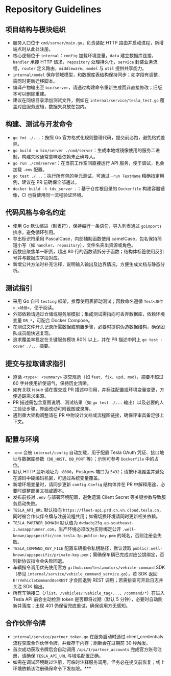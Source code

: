 # Repository Guidelines

## 项目结构与模块组织
- 服务入口位于 `cmd/server/main.go`，负责装配 HTTP 路由并启动进程，新增端点时从此处注册。
- 核心逻辑位于 `internal`：`config` 加载环境变量，`data` 建立数据库连接，`handler` 承接 HTTP 请求，`repository` 处理持久化，`service` 封装业务流程，`router` 定义路由，`middleware`、`model` 与 `util` 提供共享能力。
- `internal/model` 保存领域模型，和数据库表结构保持同步；如字段有调整，需同时更新迁移脚本。
- 编译产物输出至 `bin/server`，请通过构建命令重新生成而非直接修改；旧版本可以删除重建。
- 建议在同级目录添加测试文件，例如在 `internal/service/tesla_test.go` 覆盖对应服务逻辑，数据夹具放在包内。

## 构建、测试与开发命令
- `go fmt ./...`：按照 Go 官方格式化规则整理代码，提交前必跑，避免格式差异。
- `go build -o bin/server ./cmd/server`：生成本地或镜像使用的服务二进制，构建失败通常意味着依赖未正确导入。
- `go run ./cmd/server`：在当前工作空间直接运行 API 服务，便于调试，也会加载 `.env` 配置。
- `go test ./...`：执行所有包的单元测试，可通过 `-run TestName` 精确指定用例，建议在 PR 前确保全部通过。
- `docker build -t tds_server .`：基于仓库根目录的 `Dockerfile` 构建容器镜像，CI 也将使用同一流程验证环境。

## 代码风格与命名约定
- 使用 Go 默认缩进（制表符），保持每行一条语句，导入列表通过 `goimports` 排序，避免循环引用。
- 导出标识符采用 PascalCase，内部辅助函数使用 camelCase，包名保持简短小写（如 `handler`、`repository`），文件名突出资源或角色。
- 函数应聚焦单一职责，超出 80 行的函数请拆分子函数；结构体标签使用反引号并与数据库字段对应。
- 新增公共方法时补充注释，说明输入输出及边界情况，方便生成文档与静态分析。

## 测试指引
- 采用 Go 自带 `testing` 框架，推荐使用表驱动测试；函数命名遵循 `Test<单位>_<场景>`，便于阅读。
- 外部依赖请通过仓储或服务层模拟；集成测试需指向可丢弃数据库，依赖环境变量 `DB_*`，可配合 Docker Compose。
- 在测试文件开头记录所需数据或前置步骤，必要时提供伪造数据结构，确保团队成员能快速复现。
- 追求覆盖率稳定在关键服务模块 80% 以上，并在 PR 描述中附上 `go test -cover ./...` 摘要。

## 提交与拉取请求指引
- 遵循 `<type>: <summary>` 提交规范（如 `feat`、`fix`、`upd`、`mod`），摘要不超过 60 字并使用祈使语气，保持历史清晰。
- 如有关联 issue 请在提交或 PR 描述中引用，并标注配置或环境变量变更，方便追踪需求来源。
- PR 描述需包含意图说明、测试结果（如 `go test ./...` 输出）以及必要的人工验证步骤，界面改动可附截图或录屏。
- 遇到重大架构调整请在 PR 中附设计文档或流程图链接，确保评审具备足够上下文。

## 配置与环境
- `.env` 会被 `internal/config` 自动加载，用于配置 Tesla OAuth 凭证、接口地址与数据库参数（`DB_HOST`、`DB_PORT` 等）；示例可参考 `Dockerfile` 中的占位。
- 默认 HTTP 监听地址为 `:8080`，Postgres 端口为 `5432`；请按环境覆盖并避免在源码中硬编码机密，可通过系统变量覆盖。
- 新增环境变量时，请同步更新 `config.Config` 结构体并在 PR 中解释用途，必要时调整部署文档或脚本。
- 发布前核对 `.env` 与部署环境配置，避免遗漏 Client Secret 等关键参数导致服务启动失败。
- `TESLA_API_URL` 默认指向 `https://fleet-api.prd.cn.vn.cloud.tesla.cn`，同时被合作伙伴令牌与注册流程共用；如需切换环境请同时更新相关依赖。
- `TESLA_PARTNER_DOMAIN` 默认值为 `dwdacbj25q.ap-southeast-1.awsapprunner.com`，生产环境必须改为实际绑定公开 `.well-known/appspecific/com.tesla.3p.public-key.pem` 的域名，否则注册会失败。
- `TESLA_COMMAND_KEY_FILE` 配置车辆指令私钥路径，默认读取 `public/.well-known/appspecific/private-key.pem`；需确保车辆已完成对应公钥绑定，否则新协议指令会失败回退。
- 车辆指令调用优先使用官方 `github.com/teslamotors/vehicle-command` SDK（参见 `internal/service/vehicle_command_service.go`），若 SDK 返回 `ErrVehicleCommandUseREST` 才会回退到 REST 调用；若需排查可开启日志并关注 SDK 输出。
- 所有车辆接口（`/list`、`/vehicles/:vehicle_tag/...`、`/command/*`）在进入 Tesla API 前会主动检测 token 是否即将过期（默认 5 分钟），必要时自动刷新并落库；出现 401 仍保留兜底重试，确保调用方无感知。

## 合作伙伴令牌
- `internal/service/partner_token.go` 在服务启动时通过 client_credentials 流程获取合作伙伴令牌，并缓存于内存；刷新会在过期前 30 秒触发。
- 首次成功获取令牌后会自动调用 `/api/1/partner_accounts` 完成官方账号注册，请确保 `TESLA_API_URL` 与域名配置正确。
- 如需在调试环境跳过注册，可临时注释服务调用，但务必在提交前恢复；线上环境依赖该注册确保命令下发权限。***
